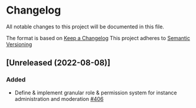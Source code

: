 # Changelog
All notable changes to this project will be documented in this file.

The format is based on [Keep a Changelog](https://keepachangelog.com/en/1.0.0/)
This project adheres to [Semantic Versioning](https://semver.org/spec/v2.0.0.html)

## [Unreleased (2022-08-08)]
### Added
- Define & implement granular role & permission system for instance administration and moderation [#406](https://github.com/bonfire-networks/bonfire-app/issues/406) 

